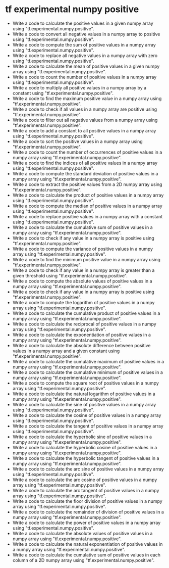 # tf experimental numpy positive

- Write a code to calculate the positive values in a given numpy array using "tf.experimental.numpy.positive".
- Write a code to convert all negative values in a numpy array to positive using "tf.experimental.numpy.positive".
- Write a code to compute the sum of positive values in a numpy array using "tf.experimental.numpy.positive".
- Write a code to replace all negative values in a numpy array with zero using "tf.experimental.numpy.positive".
- Write a code to calculate the mean of positive values in a given numpy array using "tf.experimental.numpy.positive".
- Write a code to count the number of positive values in a numpy array using "tf.experimental.numpy.positive".
- Write a code to multiply all positive values in a numpy array by a constant using "tf.experimental.numpy.positive".
- Write a code to find the maximum positive value in a numpy array using "tf.experimental.numpy.positive".
- Write a code to check if all values in a numpy array are positive using "tf.experimental.numpy.positive".
- Write a code to filter out all negative values from a numpy array using "tf.experimental.numpy.positive".
- Write a code to add a constant to all positive values in a numpy array using "tf.experimental.numpy.positive".
- Write a code to sort the positive values in a numpy array using "tf.experimental.numpy.positive".
- Write a code to count the number of occurrences of positive values in a numpy array using "tf.experimental.numpy.positive".
- Write a code to find the indices of all positive values in a numpy array using "tf.experimental.numpy.positive".
- Write a code to compute the standard deviation of positive values in a numpy array using "tf.experimental.numpy.positive".
- Write a code to extract the positive values from a 2D numpy array using "tf.experimental.numpy.positive".
- Write a code to calculate the product of positive values in a numpy array using "tf.experimental.numpy.positive".
- Write a code to compute the median of positive values in a numpy array using "tf.experimental.numpy.positive".
- Write a code to replace positive values in a numpy array with a constant using "tf.experimental.numpy.positive".
- Write a code to calculate the cumulative sum of positive values in a numpy array using "tf.experimental.numpy.positive".
- Write a code to check if any value in a numpy array is positive using "tf.experimental.numpy.positive".
- Write a code to compute the variance of positive values in a numpy array using "tf.experimental.numpy.positive".
- Write a code to find the minimum positive value in a numpy array using "tf.experimental.numpy.positive".
- Write a code to check if any value in a numpy array is greater than a given threshold using "tf.experimental.numpy.positive".
- Write a code to compute the absolute values of positive values in a numpy array using "tf.experimental.numpy.positive".
- Write a code to check if any value in a numpy array is positive using "tf.experimental.numpy.positive".
- Write a code to compute the logarithm of positive values in a numpy array using "tf.experimental.numpy.positive".
- Write a code to calculate the cumulative product of positive values in a numpy array using "tf.experimental.numpy.positive".
- Write a code to calculate the reciprocal of positive values in a numpy array using "tf.experimental.numpy.positive".
- Write a code to calculate the exponentiation of positive values in a numpy array using "tf.experimental.numpy.positive".
- Write a code to calculate the absolute difference between positive values in a numpy array and a given constant using "tf.experimental.numpy.positive".
- Write a code to calculate the cumulative maximum of positive values in a numpy array using "tf.experimental.numpy.positive".
- Write a code to calculate the cumulative minimum of positive values in a numpy array using "tf.experimental.numpy.positive".
- Write a code to compute the square root of positive values in a numpy array using "tf.experimental.numpy.positive".
- Write a code to calculate the natural logarithm of positive values in a numpy array using "tf.experimental.numpy.positive".
- Write a code to calculate the sine of positive values in a numpy array using "tf.experimental.numpy.positive".
- Write a code to calculate the cosine of positive values in a numpy array using "tf.experimental.numpy.positive".
- Write a code to calculate the tangent of positive values in a numpy array using "tf.experimental.numpy.positive".
- Write a code to calculate the hyperbolic sine of positive values in a numpy array using "tf.experimental.numpy.positive".
- Write a code to calculate the hyperbolic cosine of positive values in a numpy array using "tf.experimental.numpy.positive".
- Write a code to calculate the hyperbolic tangent of positive values in a numpy array using "tf.experimental.numpy.positive".
- Write a code to calculate the arc sine of positive values in a numpy array using "tf.experimental.numpy.positive".
- Write a code to calculate the arc cosine of positive values in a numpy array using "tf.experimental.numpy.positive".
- Write a code to calculate the arc tangent of positive values in a numpy array using "tf.experimental.numpy.positive".
- Write a code to calculate the floor division of positive values in a numpy array using "tf.experimental.numpy.positive".
- Write a code to calculate the remainder of division of positive values in a numpy array using "tf.experimental.numpy.positive".
- Write a code to calculate the power of positive values in a numpy array using "tf.experimental.numpy.positive".
- Write a code to calculate the absolute values of positive values in a numpy array using "tf.experimental.numpy.positive".
- Write a code to calculate the natural exponentiation of positive values in a numpy array using "tf.experimental.numpy.positive".
- Write a code to calculate the cumulative sum of positive values in each column of a 2D numpy array using "tf.experimental.numpy.positive".